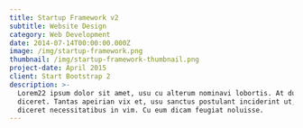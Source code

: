 ```yaml
---
title: Startup Framework v2
subtitle: Website Design
category: Web Development
date: 2014-07-14T00:00:00.000Z
image: /img/startup-framework.png
thumbnail: /img/startup-framework-thumbnail.png
project-date: April 2015
client: Start Bootstrap 2
description: >-
  Lorem22 ipsum dolor sit amet, usu cu alterum nominavi lobortis. At duo novum
  diceret. Tantas apeirian vix et, usu sanctus postulant inciderint ut, populo
  diceret necessitatibus in vim. Cu eum dicam feugiat noluisse.
---
```


